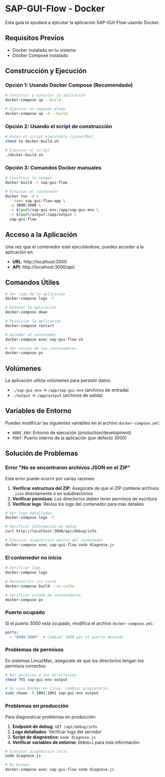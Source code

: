 # SAP-GUI-Flow - Docker

Esta guía te ayudará a ejecutar la aplicación SAP-GUI-Flow usando Docker.

## Requisitos Previos

- Docker instalado en tu sistema
- Docker Compose instalado

## Construcción y Ejecución

### Opción 1: Usando Docker Compose (Recomendado)

```bash
# Construir y ejecutar la aplicación
docker-compose up --build

# Ejecutar en segundo plano
docker-compose up -d --build
```

### Opción 2: Usando el script de construcción

```bash
# Hacer el script ejecutable (Linux/Mac)
chmod +x docker-build.sh

# Ejecutar el script
./docker-build.sh
```

### Opción 3: Comandos Docker manuales

```bash
# Construir la imagen
docker build -t sap-gui-flow .

# Ejecutar el contenedor
docker run -d \
  --name sap-gui-flow-app \
  -p 3000:3000 \
  -v $(pwd)/sap-gui-env:/app/sap-gui-env \
  -v $(pwd)/output:/app/output \
  sap-gui-flow
```

## Acceso a la Aplicación

Una vez que el contenedor esté ejecutándose, puedes acceder a la aplicación en:

- **URL**: http://localhost:3000
- **API**: http://localhost:3000/api/

## Comandos Útiles

```bash
# Ver logs de la aplicación
docker-compose logs -f

# Detener la aplicación
docker-compose down

# Reiniciar la aplicación
docker-compose restart

# Acceder al contenedor
docker-compose exec sap-gui-flow sh

# Ver estado de los contenedores
docker-compose ps
```

## Volúmenes

La aplicación utiliza volúmenes para persistir datos:

- `./sap-gui-env` → `/app/sap-gui-env` (archivos de entrada)
- `./output` → `/app/output` (archivos de salida)

## Variables de Entorno

Puedes modificar las siguientes variables en el archivo `docker-compose.yml`:

- `NODE_ENV`: Entorno de ejecución (production/development)
- `PORT`: Puerto interno de la aplicación (por defecto 3000)

## Solución de Problemas

### Error "No se encontraron archivos JSON en el ZIP"

Este error puede ocurrir por varias razones:

1. **Verificar estructura del ZIP**: Asegúrate de que el ZIP contiene archivos `.json` directamente o en subdirectorios
2. **Verificar permisos**: Los directorios deben tener permisos de escritura
3. **Verificar logs**: Revisa los logs del contenedor para más detalles

```bash
# Ver logs detallados
docker-compose logs -f

# Verificar información de debug
curl http://localhost:3000/api/debug/info

# Ejecutar diagnóstico dentro del contenedor
docker-compose exec sap-gui-flow node diagnose.js
```

### El contenedor no inicia

```bash
# Verificar logs
docker-compose logs

# Reconstruir sin caché
docker-compose build --no-cache

# Verificar estado de contenedores
docker-compose ps
```

### Puerto ocupado

Si el puerto 3000 está ocupado, modifica el archivo `docker-compose.yml`:

```yaml
ports:
  - "8080:3000"  # Cambiar 3000 por el puerto deseado
```

### Problemas de permisos

En sistemas Linux/Mac, asegúrate de que los directorios tengan los permisos correctos:

```bash
# Dar permisos a los directorios
chmod 755 sap-gui-env output

# Si usas Docker en Linux, cambiar propietario
sudo chown -R 1001:1001 sap-gui-env output
```

### Problemas en producción

Para diagnosticar problemas en producción:

1. **Endpoint de debug**: `GET /api/debug/info`
2. **Logs detallados**: Verificar logs del servidor
3. **Script de diagnóstico**: `node diagnose.js`
4. **Verificar variables de entorno**: `DEBUG=1` para más información

```bash
# Ejecutar diagnóstico local
node diagnose.js

# En Docker
docker-compose exec sap-gui-flow node diagnose.js
``` 